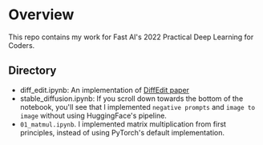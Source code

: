 # Overview
This repo contains my work for Fast AI's 2022 Practical Deep Learning for Coders.

## Directory
- diff_edit.ipynb: An implementation of [DiffEdit paper](https://arxiv.org/pdf/2210.11427.pdf)
- stable_diffusion.ipynb: If you scroll down towards the bottom of the notebook, you'll see that I implemented `negative prompts` and `image to image` without using HuggingFace's pipeline.
- `01_matmul.ipynb`. I implemented matrix multiplication from first principles, instead of using PyTorch's default implementation.
